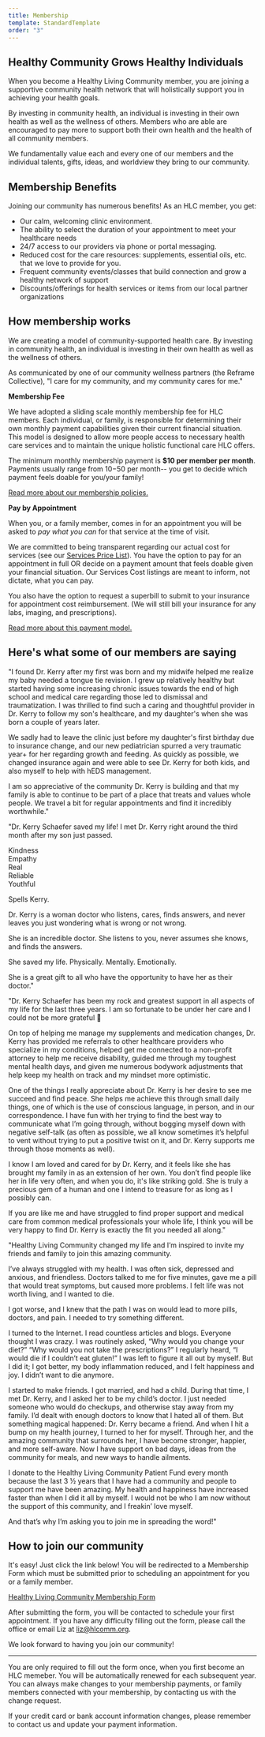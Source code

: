 ```yaml
---
title: Membership
template: StandardTemplate
order: "3"
---
```


<section>

# Healthy Community Grows Healthy Individuals

When you become a Healthy Living Community member, you are joining a supportive community health network that will holistically support you in achieving your health goals.

By investing in community health, an individual is investing in their own health as well as the wellness of others. Members who are able are encouraged to pay more to support both their own health and the health of all community members.

We fundamentally value each and every one of our members and the individual talents, gifts, ideas, and worldview they bring to our community.

</section>

<section>

## Membership Benefits

Joining our community has numerous benefits! As an HLC member, you get:

- Our calm, welcoming clinic environment.
- The ability to select the duration of your appointment to meet your healthcare needs
- 24/7 access to our providers via phone or portal messaging.
- Reduced cost for the care resources: supplements, essential oils, etc. that we love to provide for you.
- Frequent community events/classes that build connection and grow a healthy network of support
- Discounts/offerings for health services or items from our local partner organizations

</section>

<section>

## How membership works

We are creating a model of community-supported health care. By investing in community health, an individual is investing in their own health as well as the wellness of others. 

As communicated by one of our community wellness partners (the Reframe Collective), "I care for my community, and my community cares for me."

**Membership Fee**

We have adopted a sliding scale monthly membership fee for HLC members. Each individual, or family, is responsible for determining their own monthly payment capabilities given their current financial situation. This model is designed to allow more people access to necessary health care services and to maintain the unique holistic functional care HLC offers.

The minimum monthly membership payment is **$10 per member per month**. Payments usually range from $10-$50 per month-- you get to decide which payment feels doable for you/your family!

[Read more about our membership policies.](/faq)

**Pay by Appointment**

When you, or a family member, comes in for an appointment you will be asked to _pay what you can_ for that service at the time of visit.

We are committed to being transparent regarding our actual cost for services (see our [Services Price List](hlc-services-price-list.pdf)). You have the option to pay for an appointment in full OR decide on a payment amount that feels doable given your financial situation. Our Services Cost listings are meant to inform, not dictate, what you can pay.

You also have the option to request a superbill to submit to your insurance for appointment cost reimbursement. (We will still bill your insurance for any labs, imaging, and prescriptions).

[Read more about this payment model.](/faq)

</section>

<section class="full">

## Here's what some of our members are saying

<div class="flex flex-wrap">
<div class="w-full lg:w-1/2 p-6 lg:rounded-tl-lg bg-hlc-green-100 shadow">

"I found Dr. Kerry after my first was born and my midwife helped me realize my baby needed a tongue tie revision. I grew up relatively healthy but started having some increasing chronic issues towards the end of high school and medical care regarding those led to dismissal and traumatization. I was thrilled to find such a caring and thoughtful provider in Dr. Kerry to follow my son's healthcare, and my daughter's when she was born a couple of years later. 

We sadly had to leave the clinic just before my daughter's first birthday due to insurance change, and our new pediatrician spurred a very traumatic year+ for her regarding growth and feeding. As quickly as possible, we changed insurance again and were able to see Dr. Kerry for both kids, and also myself to help with hEDS management. 

I am so appreciative of the community Dr. Kerry is building and that my family is able to continue to be part of a place that treats and values whole people. We travel a bit for regular appointments and find it incredibly worthwhile."

</div>
<div class="w-full lg:w-1/2 p-6 lg:rounded-tr-lg bg-hlc-yellow-100 shadow">

"Dr. Kerry Schaefer saved my life!
I met Dr. Kerry right around the third month after my son just passed. 

Kindness<br />
Empathy<br />
Real<br />
Reliable<br />
Youthful<br />

Spells Kerry. 

Dr. Kerry is a woman doctor who listens, cares, finds answers, and never leaves you just wondering what is wrong or not wrong.

She is an incredible doctor. She listens to you, never assumes she knows, and finds the answers. 

She saved my life. Physically. Mentally. Emotionally.

She is a great gift to all who have the opportunity to have her as their doctor."

</div>
<div class="w-full lg:w-1/2 p-6 lg:rounded-bl-lg bg-hlc-magenta-100 shadow">

"Dr. Kerry Schaefer has been my rock and greatest support in all aspects of my life for the last three years. I am so fortunate to be under her care and I could not be more grateful 💜

On top of helping me manage my supplements and medication changes, Dr. Kerry has provided me referrals to other healthcare providers who specialize in my conditions, helped get me connected to a non-profit attorney to help me receive disability, guided me through my toughest mental health days, and given me numerous bodywork adjustments that help keep my health on track and my mindset more optimistic. 

One of the things I really appreciate about Dr. Kerry is her desire to see me succeed and find peace. She helps me achieve this through small daily things, one of which is the use of conscious language, in person, and in our correspondence. I have fun with her trying to find the best way to communicate what I’m going through, without bogging myself down with negative self-talk (as often as possible, we all know sometimes it’s helpful to vent without trying to put a positive twist on it, and Dr. Kerry supports me through those moments as well). 

I know I am loved and cared for by Dr. Kerry, and it feels like she has brought my family in as an extension of her own. You don’t find people like her in life very often, and when you do, it's like striking gold. She is truly a precious gem of a human and one I intend to treasure for as long as I possibly can. 

If you are like me and have struggled to find proper support and medical care from common medical professionals your whole life, I think you will be very happy to find Dr. Kerry is exactly the fit you needed all along."

</div>
<div class="w-full lg:w-1/2 p-6 lg:rounded-br-lg bg-hlc-blue-100 shadow">

"Healthy Living Community changed my life and I’m inspired to invite my friends and family to join this amazing community. 

I’ve always struggled with my health. I was often sick, depressed and anxious, and friendless. Doctors talked to me for five minutes, gave me a pill that would treat symptoms, but caused more problems. I felt life was not worth living, and I wanted to die. 
 
I got worse, and I knew that the path I was on would lead to more pills, doctors, and pain. I needed to try something different.
 
I turned to the Internet. I read countless articles and blogs. Everyone thought I was crazy. I was routinely asked, “Why would you change your diet?” “Why would you not take the prescriptions?” I regularly heard, “I would die if I couldn’t eat gluten!” I was left to figure it all out by myself. But I did it; I got better, my body inflammation reduced, and I felt happiness and joy. I didn’t want to die anymore.
 
I started to make friends. I got married, and had a child. During that time, I met Dr. Kerry, and I asked her to be my child’s doctor. I just needed someone who would do checkups, and otherwise stay away from my family. I’d dealt with enough doctors to know that I hated all of them. But something magical happened: Dr. Kerry became a friend. And when I hit a bump on my health journey, I turned to her for myself. Through her, and the amazing community that surrounds her, I have become stronger, happier, and more self-aware. Now I have support on bad days, ideas from the community for meals, and new ways to handle ailments.
 
I donate to the Healthy Living Community Patient Fund every month because the last 3 ½ years that I have had a community and people to support me have been amazing. My health and happiness have increased faster than when I did it all by myself. I would not be who I am now without the support of this community, and I freakin’ love myself.

And that’s why I’m asking you to join me in spreading the word!"

</div>
</div>
</section>
<section>

## How to join our community

It's easy! Just click the link below! You will be redirected to a Membership Form which must be submitted prior to scheduling an appointment for you or a family member.

[Healthy Living Community Membership Form](https://na4.docusign.net/Member/PowerFormSigning.aspx?PowerFormId=f2ffa18c-1dbb-4131-8e14-57a5dbbd4db9&env=na4&acct=0e6fd90f-71e8-49ae-a981-177bebc0810f&v=2)

After submitting the form, you will be contacted to schedule your first appointment. If you have any difficulty filling out the form, please call the office or email Liz at liz@hlcomm.org. 

We look forward to having you join our community!

<hr />
<p class="text-sm italic">
  You are only required to fill out the form once, when you first become an HLC memeber. You will be automatically renewed for each subsequent year. You can always make changes to your membership payments, or family members connected with your membership, by contacting us with the change request.
</p>
<p class="text-sm italic">
If your credit card or bank account information changes, please remember to contact us and update your payment information.
</p>

</section>
